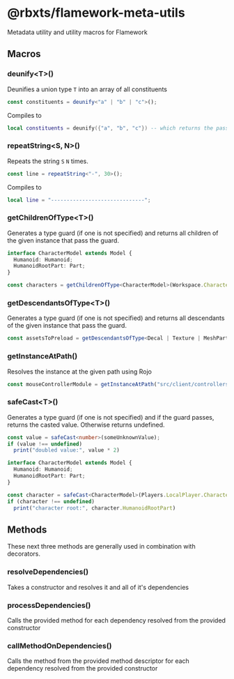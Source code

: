 # @rbxts/flamework-meta-utils
Metadata utility and utility macros for Flamework

## Macros

### deunify&lt;T&gt;()
Deunifies a union type `T` into an array of all constituents
```ts
const constituents = deunify<"a" | "b" | "c">();
```

Compiles to
```lua
local constituents = deunify({"a", "b", "c"}) -- which returns the passed param
```

### repeatString&lt;S, N&gt;()
Repeats the string `S` `N` times.
```ts
const line = repeatString<"-", 30>();
```

Compiles to
```lua
local line = "------------------------------";
```

### getChildrenOfType&lt;T&gt;()
Generates a type guard (if one is not specified) and returns all children of the given instance that pass the guard.
```ts
interface CharacterModel extends Model {
  Humanoid: Humanoid;
  HumanoidRootPart: Part;
}

const characters = getChildrenOfType<CharacterModel>(Workspace.Characters);
```

### getDescendantsOfType&lt;T&gt;()
Generates a type guard (if one is not specified) and returns all descendants of the given instance that pass the guard.
```ts
const assetsToPreload = getDescendantsOfType<Decal | Texture | MeshPart>(ReplicatedStorage);
```

### getInstanceAtPath()
Resolves the instance at the given path using Rojo
```ts
const mouseControllerModule = getInstanceAtPath("src/client/controllers/mouse.ts");
```

### safeCast&lt;T&gt;()
Generates a type guard (if one is not specified) and if the guard passes, returns the casted value. Otherwise returns undefined.
```ts
const value = safeCast<number>(someUnknownValue);
if (value !== undefined)
  print("doubled value:", value * 2)
```
```ts
interface CharacterModel extends Model {
  Humanoid: Humanoid;
  HumanoidRootPart: Part;
}

const character = safeCast<CharacterModel>(Players.LocalPlayer.Character);
if (character !== undefined)
  print("character root:", character.HumanoidRootPart)
```
## Methods

These next three methods are generally used in combination with decorators.
### resolveDependencies()
Takes a constructor and resolves it and all of it's dependencies

### processDependencies()
Calls the provided method for each dependency resolved from the provided constructor

### callMethodOnDependencies()
Calls the method from the provided method descriptor for each dependency resolved from the provided constructor
